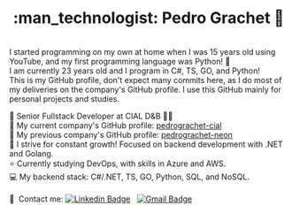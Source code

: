<h1 align="center"> :man_technologist: Pedro Grachet 🚀 </h1>
 
<br/> I started programming on my own at home when I was 15 years old using YouTube, and my first programming language was Python! 🐍
<br/> I am currently 23 years old and I program in C#, TS, GO, and Python!
<br/> This is my GitHub profile, don't expect many commits here, as I do most of my deliveries on the company's GitHub profile. I use this GitHub mainly for personal projects and studies.

:rocket: Senior Fullstack Developer at CIAL D&B 💙🐋
<br/> 🏢 My current company's GitHub profile: [pedrograchet-cial](https://github.com/pedrograchet-cial)
<br/> 🏢 My previous company's GitHub profile: [pedrograchet-neon](https://github.com/pedrograchet-neon)
<br/> :purple_heart: I strive for constant growth! Focused on backend development with .NET and Golang.
<br/> :star: Currently studying DevOps, with skills in Azure and AWS.
<br/> :computer: My backend stack: C#/.NET, TS, GO, Python, SQL, and NoSQL.
<br/>
<br/>:email: &nbsp;Contact me: [![Linkedin Badge](https://img.shields.io/badge/-PedroGrachet-blue?style=flat-square&logo=Linkedin&logoColor=white&link=https://www.linkedin.com/in/pedrograchet/)](https://www.linkedin.com/in/pedrograchet/) 
&nbsp;
[![Gmail Badge](https://img.shields.io/badge/-pedro.grachet@gmail.com-c14438?style=flat-square&logo=Gmail&logoColor=white&link=mailto:pedro.grachet@gmail.com)](mailto:pedro.grachet@gmail.com)
